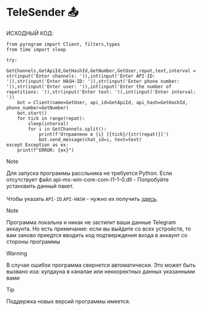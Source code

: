 # TeleSender 📤

ИСХОДНЫЙ КОД:
```
from pyrogram import Client, filters,types
from time import sleep

try:
    GetChannels,GetApiId,GetHashId,GetNumber,GetUser,repat,text,interval = str(input('Enter channels: ')),int(input('Enter API-ID: ')),str(input('Enter HASH-ID: ')),str(input('Enter phone number: ')),str(input('Enter user: ')),int(input('Enter the number of repetitions: ')),str(input('Enter text: ')),int(input('Enter interval: '))
    bot = Client(name=GetUser, api_id=GetApiId, api_hash=GetHashId, phone_number=GetNumber)
    bot.start()
    for tick in range(repat):
        sleep(interval)
        for i in GetChannels.split():
            print(f'Отправлено в {i} [{tick}/{str(repat)}]')
            bot.send_message(chat_id=i, text=text)
except Exception as ex:
    print(f"ERROR: {ex}")
```
> [!NOTE]
> Для запуска программы рассльника не требуется Python. Если отсутствует файл api-ms-win-core-com-l1-1-0.dll - Попробуйте установить данный пакет. <br> <br>
> Чтобы указать `API-ID`.`API-HASH` - нужно их получить [здесь](https://my.telegram.org/auth?to=apps).

> [!NOTE]
> Программа локальна и никак не застилит ваши данные Telegram аккаунта. Но есть примичание: если вы выйдите со всех устройств, то вам заново приедтся вводить код подтверждения входа в аккаунт со стороны программы

> [!WARNING]
> В случае ошибок программа свернется автоматически. Это может быть вызвано иза: кулдауна в каналае или неккоректных данных указанными вами

> [!TIP]
> Поддержка новых версий программы имеется.

